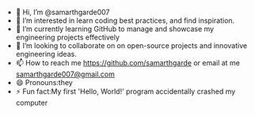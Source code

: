 - 👋 Hi, I’m @samarthgarde007
- 👀 I’m interested in learn coding best practices, and find inspiration.
- 🌱 I’m currently learning GitHub to manage and showcase my engineering projects effectively
- 💞️ I’m looking to collaborate on on open-source projects and innovative engineering ideas.
- 📫 How to reach me https://github.com/samarthgarde or email at me samarthgarde007@gmail.com
- 😄 Pronouns:they
- ⚡ Fun fact:My first 'Hello, World!' program accidentally crashed my computer

<!---
samarthgarde007/samarthgarde007 is a ✨ special ✨ repository because its `README.md` (this file) appears on your GitHub profile.
You can click the Preview link to take a look at your changes.
--->
